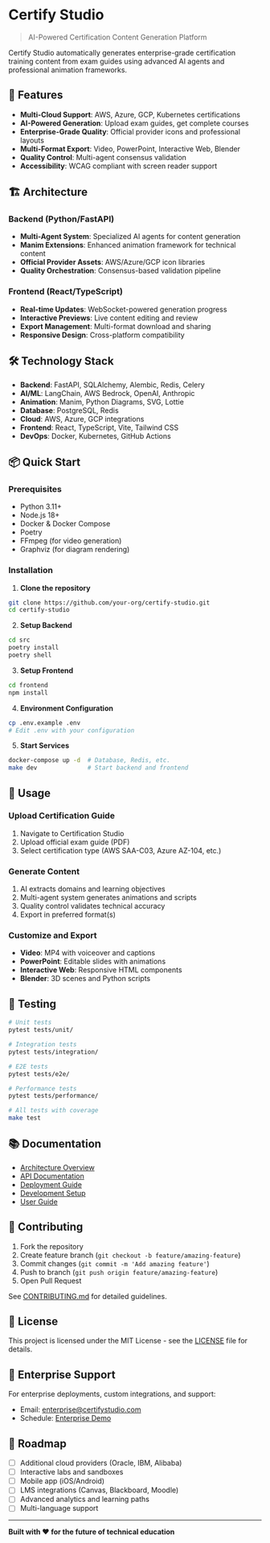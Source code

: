 # Certify Studio

> AI-Powered Certification Content Generation Platform

Certify Studio automatically generates enterprise-grade certification training content from exam guides using advanced AI agents and professional animation frameworks.

## 🚀 Features

- **Multi-Cloud Support**: AWS, Azure, GCP, Kubernetes certifications
- **AI-Powered Generation**: Upload exam guides, get complete courses
- **Enterprise-Grade Quality**: Official provider icons and professional layouts
- **Multi-Format Export**: Video, PowerPoint, Interactive Web, Blender
- **Quality Control**: Multi-agent consensus validation
- **Accessibility**: WCAG compliant with screen reader support

## 🏗️ Architecture

### Backend (Python/FastAPI)
- **Multi-Agent System**: Specialized AI agents for content generation
- **Manim Extensions**: Enhanced animation framework for technical content
- **Official Provider Assets**: AWS/Azure/GCP icon libraries
- **Quality Orchestration**: Consensus-based validation pipeline

### Frontend (React/TypeScript)
- **Real-time Updates**: WebSocket-powered generation progress
- **Interactive Previews**: Live content editing and review
- **Export Management**: Multi-format download and sharing
- **Responsive Design**: Cross-platform compatibility

## 🛠️ Technology Stack

- **Backend**: FastAPI, SQLAlchemy, Alembic, Redis, Celery
- **AI/ML**: LangChain, AWS Bedrock, OpenAI, Anthropic
- **Animation**: Manim, Python Diagrams, SVG, Lottie
- **Database**: PostgreSQL, Redis
- **Cloud**: AWS, Azure, GCP integrations
- **Frontend**: React, TypeScript, Vite, Tailwind CSS
- **DevOps**: Docker, Kubernetes, GitHub Actions

## 📦 Quick Start

### Prerequisites
- Python 3.11+
- Node.js 18+
- Docker & Docker Compose
- Poetry
- FFmpeg (for video generation)
- Graphviz (for diagram rendering)

### Installation

1. **Clone the repository**
```bash
git clone https://github.com/your-org/certify-studio.git
cd certify-studio
```

2. **Setup Backend**
```bash
cd src
poetry install
poetry shell
```

3. **Setup Frontend**
```bash
cd frontend
npm install
```

4. **Environment Configuration**
```bash
cp .env.example .env
# Edit .env with your configuration
```

5. **Start Services**
```bash
docker-compose up -d  # Database, Redis, etc.
make dev              # Start backend and frontend
```

## 🎯 Usage

### Upload Certification Guide
1. Navigate to Certification Studio
2. Upload official exam guide (PDF)
3. Select certification type (AWS SAA-C03, Azure AZ-104, etc.)

### Generate Content
1. AI extracts domains and learning objectives
2. Multi-agent system generates animations and scripts
3. Quality control validates technical accuracy
4. Export in preferred format(s)

### Customize and Export
- **Video**: MP4 with voiceover and captions
- **PowerPoint**: Editable slides with animations
- **Interactive Web**: Responsive HTML components
- **Blender**: 3D scenes and Python scripts

## 🧪 Testing

```bash
# Unit tests
pytest tests/unit/

# Integration tests
pytest tests/integration/

# E2E tests
pytest tests/e2e/

# Performance tests
pytest tests/performance/

# All tests with coverage
make test
```

## 📚 Documentation

- [Architecture Overview](docs/architecture/README.md)
- [API Documentation](docs/api/README.md)
- [Deployment Guide](docs/deployment/README.md)
- [Development Setup](docs/development/README.md)
- [User Guide](docs/user-guide/README.md)

## 🤝 Contributing

1. Fork the repository
2. Create feature branch (`git checkout -b feature/amazing-feature`)
3. Commit changes (`git commit -m 'Add amazing feature'`)
4. Push to branch (`git push origin feature/amazing-feature`)
5. Open Pull Request

See [CONTRIBUTING.md](docs/development/contributing.md) for detailed guidelines.

## 📄 License

This project is licensed under the MIT License - see the [LICENSE](LICENSE) file for details.

## 🏢 Enterprise Support

For enterprise deployments, custom integrations, and support:
- Email: enterprise@certifystudio.com
- Schedule: [Enterprise Demo](https://calendly.com/certifystudio)

## 🌟 Roadmap

- [ ] Additional cloud providers (Oracle, IBM, Alibaba)
- [ ] Interactive labs and sandboxes
- [ ] Mobile app (iOS/Android)
- [ ] LMS integrations (Canvas, Blackboard, Moodle)
- [ ] Advanced analytics and learning paths
- [ ] Multi-language support

---

**Built with ❤️ for the future of technical education**
